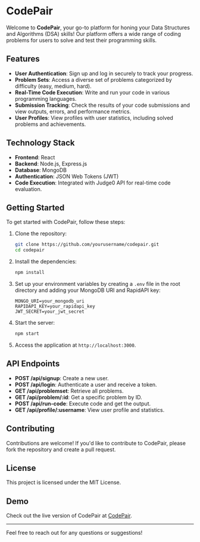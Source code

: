 # CodePair

Welcome to **CodePair**, your go-to platform for honing your Data Structures and Algorithms (DSA) skills! Our platform offers a wide range of coding problems for users to solve and test their programming skills.

## Features

- **User Authentication**: Sign up and log in securely to track your progress.
- **Problem Sets**: Access a diverse set of problems categorized by difficulty (easy, medium, hard).
- **Real-Time Code Execution**: Write and run your code in various programming languages.
- **Submission Tracking**: Check the results of your code submissions and view outputs, errors, and performance metrics.
- **User Profiles**: View profiles with user statistics, including solved problems and achievements.

## Technology Stack

- **Frontend**: React
- **Backend**: Node.js, Express.js
- **Database**: MongoDB
- **Authentication**: JSON Web Tokens (JWT)
- **Code Execution**: Integrated with Judge0 API for real-time code evaluation.

## Getting Started

To get started with CodePair, follow these steps:

1. Clone the repository:
    ```bash
    git clone https://github.com/yourusername/codepair.git
    cd codepair
    ```

2. Install the dependencies:
    ```bash
    npm install
    ```

3. Set up your environment variables by creating a `.env` file in the root directory and adding your MongoDB URI and RapidAPI key:
    ```
    MONGO_URI=your_mongodb_uri
    RAPIDAPI_KEY=your_rapidapi_key
    JWT_SECRET=your_jwt_secret
    ```

4. Start the server:
    ```bash
    npm start
    ```

5. Access the application at `http://localhost:3000`.

## API Endpoints

- **POST /api/signup**: Create a new user.
- **POST /api/login**: Authenticate a user and receive a token.
- **GET /api/problemset**: Retrieve all problems.
- **GET /api/problem/:id**: Get a specific problem by ID.
- **POST /api/run-code**: Execute code and get the output.
- **GET /api/profile/:username**: View user profile and statistics.

## Contributing

Contributions are welcome! If you'd like to contribute to CodePair, please fork the repository and create a pull request.

## License

This project is licensed under the MIT License.

## Demo

Check out the live version of CodePair at [CodePair](https://codepair.vercel.app/).

---

Feel free to reach out for any questions or suggestions!
